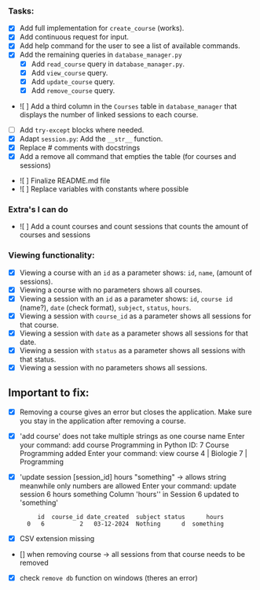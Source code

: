 
### Tasks:
- [x] Add full implementation for `create_course` (works).
- [x] Add continuous request for input.
- [x] Add help command for the user to see a list of available commands.
- [x] Add the remaining queries in `database_manager.py`
  - [x] Add `read_course` query in `database_manager.py`.
  - [x] Add `view_course` query.
  - [x] Add `update_course` query.
  - [x] Add `remove_course` query.
- ![ ] Add a third column in the `Courses` table in `database_manager` that displays the number of linked sessions to each course.
- [ ] Add `try-except` blocks where needed.
- [x] Adapt `session.py`: Add the `__str__` function.
- [x] Replace # comments with docstrings
- [x] Add a remove all command that empties the table (for courses and sessions)
- ![ ] Finalize README.md file
- ![ ] Replace variables with constants where possible

### Extra's I can do
- ![ ] Add a count courses and count sessions that counts the amount of courses and sessions

### Viewing functionality:
- [x] Viewing a course with an `id` as a parameter shows: `id`, `name`, (amount of sessions).
- [x] Viewing a course with no parameters shows all courses.
- [x] Viewing a session with an `id` as a parameter shows: `id`, `course id` (name?), `date` (check format), `subject`, `status`, `hours`.
- [x] Viewing a session with `course_id` as a parameter shows all sessions for that course.
- [x] Viewing a session with `date` as a parameter shows all sessions for that date.
- [x] Viewing a session with `status` as a parameter shows all sessions with that status.
- [x] Viewing a session with no parameters shows all sessions.

## Important to fix:
- [x] Removing a course gives an error but closes the application. Make sure you stay in the application after removing a course.
-	[x] 'add course' does not take multiple strings as one course name
		Enter your command: add course Programming in Python
		ID: 7 Course Programming added
		Enter your command: view course
		4 | Biologie
		7 | Programming
- [x] 'update session [session_id] hours "something" -> allows string meanwhile only numbers are allowed
		Enter your command: update session 6 hours something
		Column 'hours'' in Session 6 updated to 'something'

		   id  course_id date_created  subject status      hours
		0   6          2   03-12-2024  Nothing      d  something
- [x] CSV extension missing
- [] when removing course -> all sessions from that course needs to be removed
- [x] check `remove db` function on windows (theres an error)
